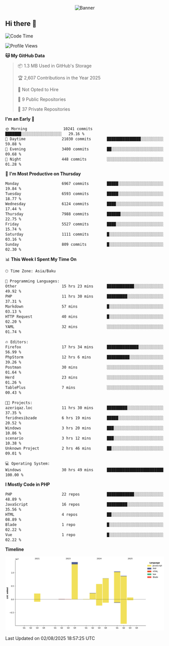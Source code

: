 <!--WALLPAPER-->
<p align='center'>
  <img src='assets/wallpapers/2.gif' alt='Banner'>
</p>
<!--/WALLPAPER-->

## Hi there 👋

<!--START_SECTION:waka-->
![Code Time](http://img.shields.io/badge/Code%20Time-39%20hrs%2023%20mins-blue)

![Profile Views](http://img.shields.io/badge/Profile%20Views-0-blue)

**🐱 My GitHub Data** 

> 📦 1.3 MB Used in GitHub's Storage 
 > 
> 🏆 2,607 Contributions in the Year 2025
 > 
> 🚫 Not Opted to Hire
 > 
> 📜 9 Public Repositories 
 > 
> 🔑 37 Private Repositories 
 > 
**I'm an Early 🐤** 

```text
🌞 Morning                10241 commits       ███████░░░░░░░░░░░░░░░░░░   29.16 % 
🌆 Daytime                21030 commits       ███████████████░░░░░░░░░░   59.88 % 
🌃 Evening                3400 commits        ██░░░░░░░░░░░░░░░░░░░░░░░   09.68 % 
🌙 Night                  448 commits         ░░░░░░░░░░░░░░░░░░░░░░░░░   01.28 % 
```
📅 **I'm Most Productive on Thursday** 

```text
Monday                   6967 commits        █████░░░░░░░░░░░░░░░░░░░░   19.84 % 
Tuesday                  6593 commits        █████░░░░░░░░░░░░░░░░░░░░   18.77 % 
Wednesday                6124 commits        ████░░░░░░░░░░░░░░░░░░░░░   17.44 % 
Thursday                 7988 commits        ██████░░░░░░░░░░░░░░░░░░░   22.75 % 
Friday                   5527 commits        ████░░░░░░░░░░░░░░░░░░░░░   15.74 % 
Saturday                 1111 commits        █░░░░░░░░░░░░░░░░░░░░░░░░   03.16 % 
Sunday                   809 commits         █░░░░░░░░░░░░░░░░░░░░░░░░   02.30 % 
```


📊 **This Week I Spent My Time On** 

```text
🕑︎ Time Zone: Asia/Baku

💬 Programming Languages: 
Other                    15 hrs 23 mins      ████████████░░░░░░░░░░░░░   49.92 % 
PHP                      11 hrs 30 mins      █████████░░░░░░░░░░░░░░░░   37.31 % 
Markdown                 57 mins             █░░░░░░░░░░░░░░░░░░░░░░░░   03.13 % 
HTTP Request             40 mins             █░░░░░░░░░░░░░░░░░░░░░░░░   02.20 % 
YAML                     32 mins             ░░░░░░░░░░░░░░░░░░░░░░░░░   01.74 % 

🔥 Editors: 
Firefox                  17 hrs 34 mins      ██████████████░░░░░░░░░░░   56.99 % 
PhpStorm                 12 hrs 6 mins       ██████████░░░░░░░░░░░░░░░   39.26 % 
Postman                  30 mins             ░░░░░░░░░░░░░░░░░░░░░░░░░   01.64 % 
Herd                     23 mins             ░░░░░░░░░░░░░░░░░░░░░░░░░   01.26 % 
TablePlus                7 mins              ░░░░░░░░░░░░░░░░░░░░░░░░░   00.43 % 

🐱‍💻 Projects: 
azeriqaz.loc             11 hrs 30 mins      █████████░░░░░░░░░░░░░░░░   37.35 % 
feridnesibzade           6 hrs 19 mins       █████░░░░░░░░░░░░░░░░░░░░   20.52 % 
Windows                  3 hrs 20 mins       ███░░░░░░░░░░░░░░░░░░░░░░   10.86 % 
scenario                 3 hrs 12 mins       ███░░░░░░░░░░░░░░░░░░░░░░   10.38 % 
Unknown Project          2 hrs 46 mins       ██░░░░░░░░░░░░░░░░░░░░░░░   09.01 % 

💻 Operating System: 
Windows                  30 hrs 49 mins      █████████████████████████   100.00 % 
```

**I Mostly Code in PHP** 

```text
PHP                      22 repos            ████████████░░░░░░░░░░░░░   48.89 % 
JavaScript               16 repos            █████████░░░░░░░░░░░░░░░░   35.56 % 
HTML                     4 repos             ██░░░░░░░░░░░░░░░░░░░░░░░   08.89 % 
Blade                    1 repo              █░░░░░░░░░░░░░░░░░░░░░░░░   02.22 % 
Vue                      1 repo              █░░░░░░░░░░░░░░░░░░░░░░░░   02.22 % 
```



**Timeline**

![Lines of Code chart](https://raw.githubusercontent.com/feridnesibzade/feridnesibzade/main/assets/bar_graph.png)


 Last Updated on 02/08/2025 18:57:25 UTC
<!--END_SECTION:waka-->
